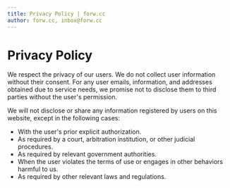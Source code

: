 ```yaml
---
title: Privacy Policy | forw.cc
author: forw.cc, inbox@forw.cc
---
```


# Privacy Policy

We respect the privacy of our users. We do not collect user information without their consent. For any user emails, information, and addresses obtained due to service needs, we promise not to disclose them to third parties without the user's permission.

We will not disclose or share any information registered by users on this website, except in the following cases:

- With the user's prior explicit authorization.
- As required by a court, arbitration institution, or other judicial procedures.
- As required by relevant government authorities.
- When the user violates the terms of use or engages in other behaviors harmful to us.
- As required by other relevant laws and regulations.